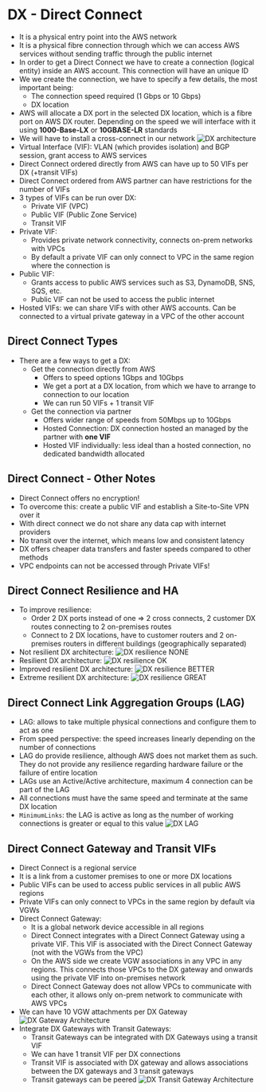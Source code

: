 # DX - Direct Connect

- It is a physical entry point into the AWS network
- It is a physical fibre connection through which we can access AWS services without sending traffic through the public internet
- In order to get a Direct Connect we have to create a connection (logical entity) inside an AWS account. This connection will have an unique ID
- We we create the connection, we have to specify a few details, the most important being:
    - The connection speed required (1 Gbps or 10 Gbps)
    - DX location
- AWS will allocate a DX port in the selected DX location, which is a fibre port on AWS DX router. Depending on the speed we will interface with it using **1000-Base-LX** or **10GBASE-LR** standards
- We will have to install a cross-connect in our network
![DX architecture](images/DirectConnectArchitecture1.png)
- Virtual Interface (VIF): VLAN (which provides isolation) and BGP session, grant access to AWS services
- Direct Connect ordered directly from AWS can have up to 50 VIFs per DX (+transit VIFs)
- Direct Connect ordered from AWS partner can have restrictions for the number of VIFs
- 3 types of VIFs can be run over DX:
    - Private VIF (VPC)
    - Public VIF (Public Zone Service)
    - Transit VIF
- Private VIF:
    - Provides private network connectivity, connects on-prem networks with VPCs
    - By default a private VIF can only connect to VPC in the same region where the connection is
- Public VIF:
    - Grants access to public AWS services such as S3, DynamoDB, SNS, SQS, etc.
    - Public VIF can not be used to access the public internet
- Hosted VIFs: we can share VIFs with other AWS accounts. Can be connected to a virtual private gateway in a VPC of the other account

## Direct Connect Types

- There are a few ways to get a DX:
    - Get the connection directly from AWS
        - Offers to speed options 1Gbps and 10Gbps
        - We get a port at a DX location, from which we have to arrange to connection to our location
        - We can run 50 VIFs + 1 transit VIF
    - Get the connection via partner
        - Offers wider range of speeds from 50Mbps up to 10Gbps
        - Hosted Connection: DX connection hosted an managed by the partner with **one VIF**
        - Hosted VIF individually: less ideal than a hosted connection, no dedicated bandwidth allocated

## Direct Connect - Other Notes

- Direct Connect offers no encryption!
- To overcome this: create a public VIF and establish a Site-to-Site VPN over it
- With direct connect we do not share any data cap with internet providers
- No transit over the internet, which means low and consistent latency
- DX offers cheaper data transfers and faster speeds compared to other methods
- VPC endpoints can not be accessed through Private VIFs!

## Direct Connect Resilience and HA

- To improve resilience:
    - Order 2 DX ports instead of one => 2 cross connects, 2 customer DX routes connecting to 2 on-premises routes
    - Connect to 2 DX locations, have to customer routers and 2 on-premises routers in different buildings (geographically separated)
- Not resilient DX architecture:
![DX resilience NONE](images/DirectConnectResilience1.png)
- Resilient DX architecture:
![DX resilience OK](images/DirectConnectResilience2.png)
- Improved resilient DX architecture:
![DX resilience BETTER](images/DirectConnectResilience3.png)
- Extreme resilient DX architecture:
![DX resilience GREAT](images/DirectConnectResilience4.png)

## Direct Connect Link Aggregation Groups (LAG)

- LAG: allows to take multiple physical connections and configure them to act as one
- From speed perspective: the speed increases linearly depending on the number of connections
- LAG do provide resilience, although AWS does not market them as such. They do not provide any resilience regarding hardware failure or the failure of entire location
- LAGs use an Active/Active architecture, maximum 4 connection can be part of the LAG
- All connections must have the same speed and terminate at the same DX location
- `MinimumLinks`: the LAG is active as long as the number of working connections is greater or equal to this value
![DX LAG](images/DirectConnectLAG.png)

## Direct Connect Gateway and Transit VIFs

- Direct Connect is a regional service
- It is a link from a customer premises to one or more DX locations
- Public VIFs can be used to access public services in all public AWS regions
- Private VIFs can only connect to VPCs in the same region by default via VGWs
- Direct Connect Gateway:
    - It is a global network device accessible in all regions
    - Direct Connect integrates with a Direct Connect Gateway using a private VIF. This VIF is associated with the Direct Connect Gateway (not with the VGWs from the VPC)
    - On the AWS side we create VGW associations in any VPC in any regions. This connects those VPCs to the DX gateway and onwards using the private VIF into on-premises network
    - Direct Connect Gateway does not allow VPCs to communicate with each other, it allows only on-prem network to communicate with AWS VPCs
- We can have 10 VGW attachments per DX Gateway
![DX Gateway Architecture](images/DirectConnectGateway3.png)
- Integrate DX Gateways with Transit Gateways:
    - Transit Gateways can be integrated with DX Gateways using a transit VIF
    - We can have 1 transit VIF per DX connections
    - Transit VIF is associated with DX gateway and allows associations between the DX gateways and 3 transit gateways
    - Transit gateways can be peered
![DX Transit Gateway Architecture](images/DirectConnectGateway4.png)